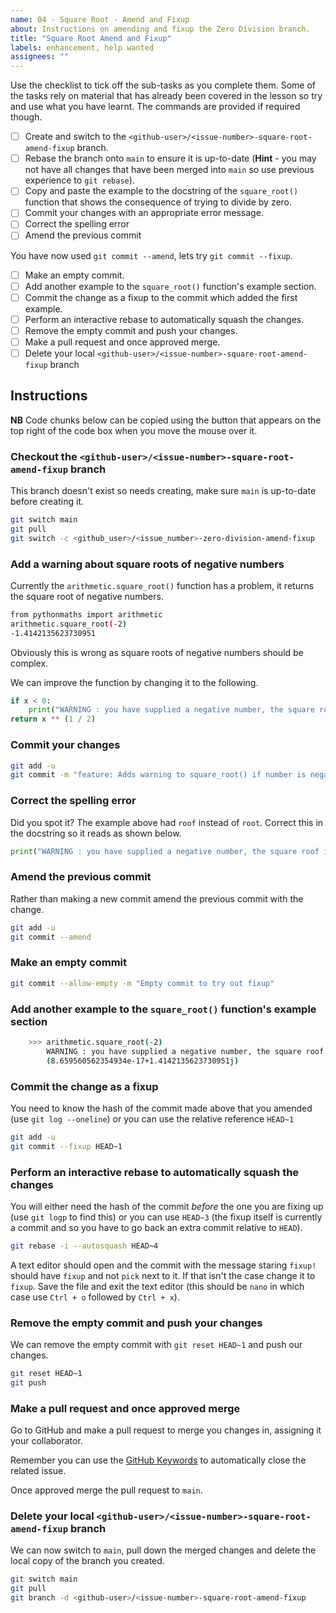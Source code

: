 ```yaml
---
name: 04 - Square Root - Amend and Fixup
about: Instructions on amending and fixup the Zero Division branch.
title: "Square Root Amend and Fixup"
labels: enhancement, help wanted
assignees: ""
---
```


Use the checklist to tick off the sub-tasks as you complete them. Some of the tasks rely on material that has already
been covered in the lesson so try and use what you have learnt. The commands are provided if required though.

- [ ] Create and switch to the `<github-user>/<issue-number>-square-root-amend-fixup` branch.
- [ ] Rebase the branch onto `main` to ensure it is up-to-date (**Hint** - you may not have all changes that have been
      merged into `main` so use previous experience to `git rebase`).
- [ ] Copy and paste the example to the docstring of the `square_root()` function that shows the consequence of trying to
      divide by zero.
- [ ] Commit your changes with an appropriate error message.
- [ ] Correct the spelling error
- [ ] Amend the previous commit

You have now used `git commit --amend`, lets try `git commit --fixup`.

- [ ] Make an empty commit.
- [ ] Add another example to the `square_root()` function's example section.
- [ ] Commit the change as a fixup to the commit which added the first example.
- [ ] Perform an interactive rebase to automatically squash the changes.
- [ ] Remove the empty commit and push your changes.
- [ ] Make a pull request and once approved merge.
- [ ] Delete your local `<github-user>/<issue-number>-square-root-amend-fixup` branch

## Instructions

**NB** Code chunks below can be copied using the button that appears on the top right of the code box when you move the
mouse over it.

### Checkout the `<github-user>/<issue-number>-square-root-amend-fixup` branch

This branch doesn't exist so needs creating, make sure `main` is up-to-date before creating it.

```bash
git switch main
git pull
git switch -c <github_user>/<issue_number>-zero-division-amend-fixup
```

### Add a warning about square roots of negative numbers

Currently the `arithmetic.square_root()` function has a problem, it returns the square root of negative numbers.

```bash
from pythonmaths import arithmetic
arithmetic.square_root(-2)
-1.4142135623730951
```

Obviously this is wrong as square roots of negative numbers should be complex.

We can improve the function by changing it to the following.

```python
if x < 0:
    print("WARNING : you have supplied a negative number, the square roof is complex.")
return x ** (1 / 2)
```

### Commit your changes

```bash
git add -u
git commit -m "feature: Adds warning to square_root() if number is negative"
```

### Correct the spelling error

Did you spot it? The example above had `roof` instead of `root`. Correct this in the docstring so it reads as shown
below.

```python
print("WARNING : you have supplied a negative number, the square roof is complex.")
```

### Amend the previous commit

Rather than making a new commit amend the previous commit with the change.

```bash
git add -u
git commit --amend
```

### Make an empty commit

```bash
git commit --allow-empty -m "Empty commit to try out fixup"
```

### Add another example to the `square_root()` function's example section

```bash
    >>> arithmetic.square_root(-2)
        WARNING : you have supplied a negative number, the square roof is complex.
        (8.659560562354934e-17+1.4142135623730951j)
```

### Commit the change as a fixup

You need to know the hash of the commit made above that you amended (use `git log --oneline`) or you can use the
relative reference `HEAD~1`

```bash
git add -u
git commit --fixup HEAD~1
```

### Perform an interactive rebase to automatically squash the changes

You will either need the hash of the commit _before_ the one you are fixing up (use `git logp` to find this) or
you can use `HEAD~3` (the fixup itself is currently a commit and so you have to go back an extra commit relative to
`HEAD`).

```bash
git rebase -i --autosquash HEAD~4
```

A text editor should open and the commit with the message staring `fixup!` should have `fixup` and not `pick` next to
it. If that isn't the case change it to `fixup`. Save the file and exit the text editor (this should be `nano` in which
case use `Ctrl + o` followed by `Ctrl + x`).

### Remove the empty commit and push your changes

We can remove the empty commit with `git reset HEAD~1` and push our changes.

```bash
git reset HEAD~1
git push
```

### Make a pull request and once approved merge

Go to GitHub and make a pull request to merge you changes in, assigning it your collaborator.

Remember you can use the [GitHub
Keywords](https://docs.github.com/en/get-started/writing-on-github/working-with-advanced-formatting/using-keywords-in-issues-and-pull-requests)
to automatically close the related issue.

Once approved merge the pull request to `main`.

### Delete your local `<github-user>/<issue-number>-square-root-amend-fixup` branch

We can now switch to `main`, pull down the merged changes and delete the local copy of the branch you created.

```bash
git switch main
git pull
git branch -d <github-user>/<issue-number>-square-root-amend-fixup
```
